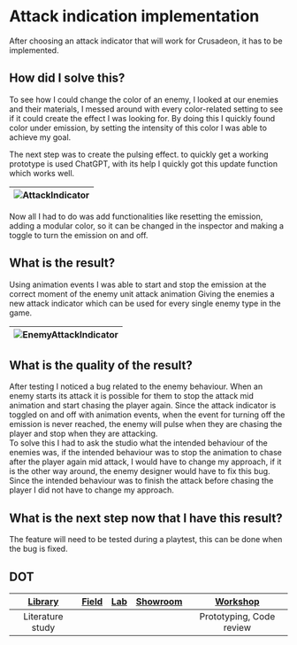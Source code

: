 # Attack indication implementation
After choosing an attack indicator that will work for Crusadeon, it has to be implemented.

## How did I solve this?
To see how I could change the color of an enemy, I looked at our enemies and their materials, I messed around with every color-related setting to see if it could create the effect I was looking for. By doing this I quickly found color under emission, by setting the intensity of this color I was able to achieve my goal.

The next step was to create the pulsing effect. to quickly get a working prototype is used ChatGPT, with its help I quickly got this update function which works well.

|![AttackIndicator](https://github.com/Timsel1/S6-Portfolio/assets/90602424/2f03efe3-2baa-4e73-8137-a8831915d42e)|
|:-:|

Now all I had to do was add functionalities like resetting the emission, adding a modular color, so it can be changed in the inspector and making a toggle to turn the emission on and off.

## What is the result?
Using animation events I was able to start and stop the emission at the correct moment of the enemy unit attack animation Giving the enemies a new attack indicator which can be used for every single enemy type in the game.

|![EnemyAttackIndicator](https://github.com/Timsel1/S6-Portfolio/assets/90602424/9c72caf4-417e-47b6-ac83-9221ca77756d)|
|:-:|

## What is the quality of the result?
After testing I noticed a bug related to the enemy behaviour. When an enemy starts its attack it is possible for them to stop the attack mid animation and start chasing the player again. Since the attack indicator is toggled on and off with animation events, when the event for turning off the emission is never reached, the enemy will pulse when they are chasing the player and stop when they are attacking.  
To solve this I had to ask the studio what the intended behaviour of the enemies was, if the intended behaviour was to stop the animation to chase after the player again mid attack, I would have to change my approach, if it is the other way around, the enemy designer would have to fix this bug. Since the intended behaviour was to finish the attack before chasing the player I did not have to change my approach.

## What is the next step now that I have this result?
The feature will need to be tested during a playtest, this can be done when the bug is fixed.

## DOT
|[Library](https://ictresearchmethods.nl/library/)|[Field](https://ictresearchmethods.nl/Field/)|[Lab](https://ictresearchmethods.nl/Lab/)|[Showroom](https://ictresearchmethods.nl/Showroom/)|[Workshop](https://ictresearchmethods.nl/Workshop/)|
|:-----:|:---:|:-:|:------:|:------:|
| Literature study| | | |Prototyping, Code review | Joker|
